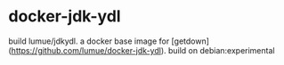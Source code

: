 # docker-jdk-ydl

build lumue/jdkydl. a docker base image for [getdown] (https://github.com/lumue/docker-jdk-ydl). build on debian:experimental
